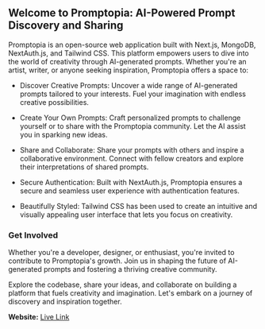 ## Welcome to Promptopia: AI-Powered Prompt Discovery and Sharing

Promptopia is an open-source web application built with Next.js, MongoDB, NextAuth.js, and Tailwind CSS. This platform empowers users to dive into the world of creativity through AI-generated prompts. Whether you're an artist, writer, or anyone seeking inspiration, Promptopia offers a space to:

- Discover Creative Prompts: Uncover a wide range of AI-generated prompts tailored to your interests. Fuel your imagination with endless creative possibilities.

- Create Your Own Prompts: Craft personalized prompts to challenge yourself or to share with the Promptopia community. Let the AI assist you in sparking new ideas.

- Share and Collaborate: Share your prompts with others and inspire a collaborative environment. Connect with fellow creators and explore their interpretations of shared prompts.

- Secure Authentication: Built with NextAuth.js, Promptopia ensures a secure and seamless user experience with authentication features.

- Beautifully Styled: Tailwind CSS has been used to create an intuitive and visually appealing user interface that lets you focus on creativity.

### Get Involved

Whether you're a developer, designer, or enthusiast, you're invited to contribute to Promptopia's growth. Join us in shaping the future of AI-generated prompts and fostering a thriving creative community.

Explore the codebase, share your ideas, and collaborate on building a platform that fuels creativity and imagination. Let's embark on a journey of discovery and inspiration together.

**Website:** [Live Link](https://promptopia-92kc8t98e-medetcandiler.vercel.app/)

